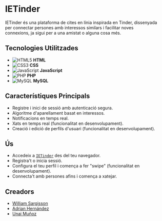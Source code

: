 # IETinder

IETinder és una plataforma de cites en línia inspirada en Tinder, dissenyada per connectar persones amb interessos similars i facilitar noves connexions, ja sigui per a una amistat o alguna cosa més.

## Tecnologies Utilitzades
- ![HTML5](https://img.shields.io/badge/HTML5-E34F26?style=flat-square&logo=html5&logoColor=white) **HTML**
- ![CSS3](https://img.shields.io/badge/CSS3-1572B6?style=flat-square&logo=css3&logoColor=white) **CSS**
- ![JavaScript](https://img.shields.io/badge/JavaScript-F7DF1E?style=flat-square&logo=javascript&logoColor=black) **JavaScript**
- ![PHP](https://img.shields.io/badge/PHP-777BB4?style=flat-square&logo=php&logoColor=white) **PHP**
- ![MySQL](https://img.shields.io/badge/MySQL-4479A1?style=flat-square&logo=mysql&logoColor=white) **MySQL**

## Característiques Principals
- Registre i inici de sessió amb autenticació segura.
- Algoritme d'aparellament basat en interessos.
- Notificacions en temps real.
- Xats en temps real (funcionalitat en desenvolupament).
- Creació i edició de perfils d'usuari (funcionalitat en desenvolupament).

## Ús
- Accedeix a [`IETinder`](https://tinder5.ieti.site/) des del teu navegador.
- Registra't o inicia sessió.
- Configura el teu perfil i comença a fer "swipe" (funcionalitat en desenvolupament).
- Connecta't amb persones afins i comença a xatejar.

## Creadors

- [William Sargisson](https://github.com/WilliamSCastro)
- [Adrian Hernández](https://github.com/adriaht)
- [Unai Muñoz](https://github.com/UnaiMunoz)
